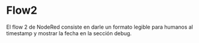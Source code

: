 # Flow2
El flow 2 de NodeRed consiste en darle un formato legible para humanos al timestamp y mostrar la fecha en la sección debug.
